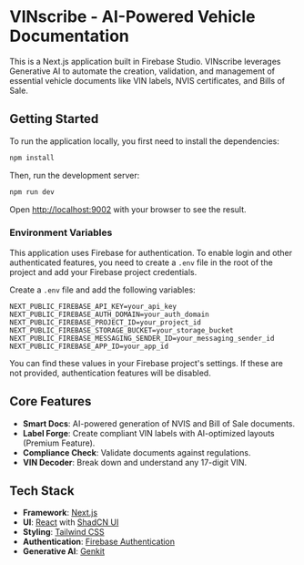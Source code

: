 # VINscribe - AI-Powered Vehicle Documentation

This is a Next.js application built in Firebase Studio. VINscribe leverages Generative AI to automate the creation, validation, and management of essential vehicle documents like VIN labels, NVIS certificates, and Bills of Sale.

## Getting Started

To run the application locally, you first need to install the dependencies:

```bash
npm install
```

Then, run the development server:

```bash
npm run dev
```

Open [http://localhost:9002](http://localhost:9002) with your browser to see the result.

### Environment Variables

This application uses Firebase for authentication. To enable login and other authenticated features, you need to create a `.env` file in the root of the project and add your Firebase project credentials.

Create a `.env` file and add the following variables:

```env
NEXT_PUBLIC_FIREBASE_API_KEY=your_api_key
NEXT_PUBLIC_FIREBASE_AUTH_DOMAIN=your_auth_domain
NEXT_PUBLIC_FIREBASE_PROJECT_ID=your_project_id
NEXT_PUBLIC_FIREBASE_STORAGE_BUCKET=your_storage_bucket
NEXT_PUBLIC_FIREBASE_MESSAGING_SENDER_ID=your_messaging_sender_id
NEXT_PUBLIC_FIREBASE_APP_ID=your_app_id
```

You can find these values in your Firebase project's settings. If these are not provided, authentication features will be disabled.

## Core Features

-   **Smart Docs**: AI-powered generation of NVIS and Bill of Sale documents.
-   **Label Forge**: Create compliant VIN labels with AI-optimized layouts (Premium Feature).
-   **Compliance Check**: Validate documents against regulations.
-   **VIN Decoder**: Break down and understand any 17-digit VIN.

## Tech Stack

-   **Framework**: [Next.js](https://nextjs.org/)
-   **UI**: [React](https://react.dev/) with [ShadCN UI](https://ui.shadcn.com/)
-   **Styling**: [Tailwind CSS](https://tailwindcss.com/)
-   **Authentication**: [Firebase Authentication](https://firebase.google.com/docs/auth)
-   **Generative AI**: [Genkit](https://firebase.google.com/docs/genkit)
